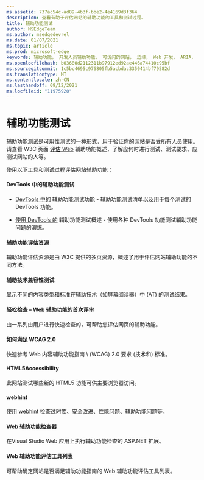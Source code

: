 ```yaml
---
ms.assetid: 737ac54c-ad89-4b3f-bbe2-4e4169d3f364
description: 查看有助于评估网站的辅助功能的工具和测试过程。
title: 辅助功能测试
author: MSEdgeTeam
ms.author: msedgedevrel
ms.date: 01/07/2021
ms.topic: article
ms.prod: microsoft-edge
keywords: 辅助功能， 开发人员辅助功能， 可访问的网站， 边缘， Web 开发， ARIA， 开发人员， UIA， UI 自动化
ms.openlocfilehash: b03680d2112311b97912ed92ae446a74410c95bf
ms.sourcegitcommit: 1c5bc4695c976805fb5acbdac3350414bf79582d
ms.translationtype: MT
ms.contentlocale: zh-CN
ms.lasthandoff: 09/12/2021
ms.locfileid: "11975920"
---
```

# <a name="accessibility-testing"></a>辅助功能测试  

辅助功能测试是可用性测试的一种形式，用于验证你的网站是否受所有人员使用。 请查看 W3C 页面 [评估 Web](https://www.w3.org/WAI/test-evaluate) 辅助功能概述，了解应何时进行测试、测试要求、应测试网站的人等。

使用以下工具和测试过程评估网站辅助功能：

#### <a name="accessibility-testing-in-devtools"></a>DevTools 中的辅助功能测试

*   [DevTools 中的][DevtoolsAccessibilityReference] 辅助功能测试功能 - 辅助功能测试清单以及用于每个测试的 DevTools 功能。

*   [使用 DevTools 的][DevtoolsAccessibilityAccessibilitytestingindevtools] 辅助功能测试概述 - 使用各种 DevTools 功能测试辅助功能问题的演练。

#### [<a name="accessibility-evaluation-resources"></a>辅助功能评估资源](https://www.w3.org/WAI/eval/Overview.html)  

辅助功能评估资源是由 W3C 提供的多页资源，概述了用于评估网站辅助功能的不同方法。

#### [<a name="assistive-technology-compatibility-tests"></a>辅助技术兼容性测试](http://www.powermapper.com/tests)  

显示不同的内容类型和标准在辅助技术（如屏幕阅读器）中 (AT) 的测试结果。

#### [<a name="easy-checks--a-first-review-of-web-accessibility"></a>轻松检查 – Web 辅助功能的首次评审](https://www.w3.org/WAI/eval/preliminary.html)  

由一系列由用户进行快速检查的，可帮助您评估网页的辅助功能。

#### [<a name="how-to-meet-wcag-20"></a>如何满足 WCAG 2.0](https://www.w3.org/WAI/WCAG20/quickref)  

快速参考 Web 内容辅助功能指南 \ (WCAG\) 2.0 要求 (技术和) 标准。

#### [<a name="html5accessibility"></a>HTML5Accessibility](https://html5accessibility.com)  

此网站测试哪些新的 HTML5 功能可供主要浏览器访问。 

#### [<a name="webhint"></a>webhint](https://webhint.io)  

使用 [webhint](https://webhint.io/) 检查过时库、安全改进、性能问题、辅助功能问题等。

#### [<a name="web-accessibility-checker"></a>Web 辅助功能检查器](https://visualstudiogallery.msdn.microsoft.com/3aabefab-1681-4fea-8f95-6a62e2f0f1ec)  

在Visual Studio Web 应用上执行辅助功能检查的 ASP.NET 扩展。

#### [<a name="web-accessibility-evaluation-tools-list"></a>Web 辅助功能评估工具列表](https://www.w3.org/WAI/ER/tools/index.html)  

可帮助确定网站是否满足辅助功能指南的 Web 辅助功能评估工具列表。

<!-- links: -->

[DevtoolsAccessibilityAccessibilitytestingindevtools]: ../devtools-guide-chromium/accessibility/accessibility-testing-in-devtools.md "使用 DevTools 工具的辅助功能测试|Microsoft Docs"
[DevtoolsAccessibilityReference]: ../devtools-guide-chromium/accessibility/reference.md "DevTools |Microsoft Docs"
